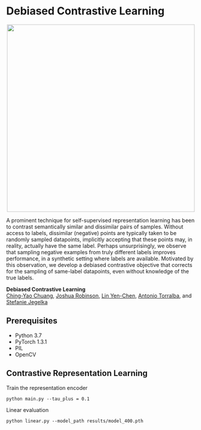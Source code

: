 # Debiased Contrastive Learning

<p align='center'>
<img src='https://github.com/chingyaoc/DCL/blob/master/misc/fig1.png?raw=true' width='500'/>
</p>

A prominent technique for self-supervised representation learning has been to contrast semantically similar and dissimilar pairs of samples. Without access to labels, dissimilar (negative) points are typically taken to be randomly sampled datapoints, implicitly accepting that these points may, in reality, actually have the same label. Perhaps unsurprisingly, we observe that sampling negative examples from truly different labels improves performance, in a synthetic setting where labels are available. Motivated by this observation, we develop a debiased contrastive objective that corrects for the sampling of same-label datapoints, even without knowledge of the true labels.


**Debiased Contrastive Learning**
<br/>
[Ching-Yao Chuang](https://chingyaoc.github.io/), 
[Joshua Robinson](https://joshrobinson.mit.edu/), 
[Lin Yen-Chen](https://yenchenlin.me/),
[Antonio Torralba](http://web.mit.edu/torralba/www/), and
[Stefanie Jegelka](https://people.csail.mit.edu/stefje/)
<br/>


## Prerequisites
- Python 3.7 
- PyTorch 1.3.1
- PIL
- OpenCV

## Contrastive Representation Learning

Train the representation encoder
```
python main.py --tau_plus = 0.1
```

Linear evaluation
```
python linear.py --model_path results/model_400.pth
```

